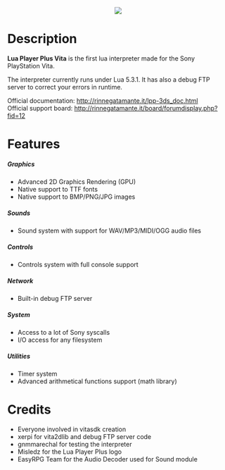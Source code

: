 <p align="center">
	<img src="https://github.com/gnmmarechal/lpp-vita/raw/master/banner.png?raw=true"/>
</p>

# Description

**Lua Player Plus Vita** is the first lua interpreter made for the Sony PlayStation Vita.

The interpreter currently runs under Lua 5.3.1. 
It has also a debug FTP server to correct your errors in runtime.

Official documentation: http://rinnegatamante.it/lpp-3ds_doc.html<br>
Official support board: http://rinnegatamante.it/board/forumdisplay.php?fid=12

# Features

##### Graphics

* Advanced 2D Graphics Rendering (GPU)
* Native support to TTF fonts
* Native support to BMP/PNG/JPG images

##### Sounds

* Sound system with support for WAV/MP3/MIDI/OGG audio files


##### Controls

* Controls system with full console support

##### Network
* Built-in debug FTP server

##### System
* Access to a lot of Sony syscalls
* I/O access for any filesystem

##### Utilities

* Timer system
* Advanced arithmetical functions support (math library)

# Credits

* Everyone involved in vitasdk creation
* xerpi for vita2dlib and debug FTP server code
* gnmmarechal for testing the interpreter
* Misledz for the Lua Player Plus logo
* EasyRPG Team for the Audio Decoder used for Sound module

